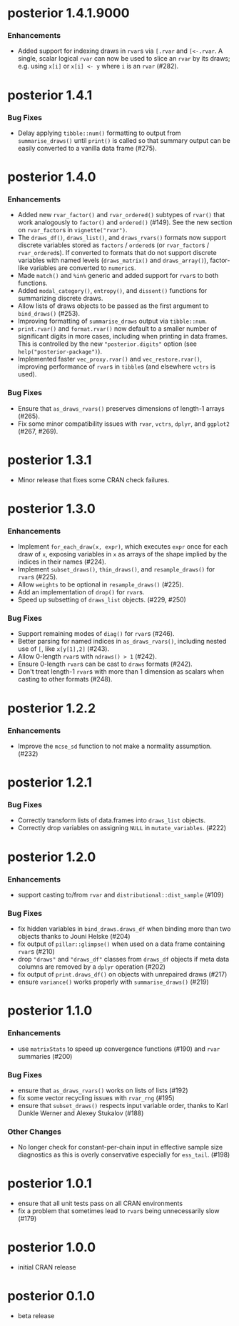 # posterior 1.4.1.9000

### Enhancements

* Added support for indexing draws in `rvar`s via `[.rvar` and `[<-.rvar`. A 
  single, scalar logical `rvar` can now be used to slice an `rvar` by its
  draws; e.g. using `x[i]` or `x[i] <- y` where `i` is an `rvar` (#282).


# posterior 1.4.1

### Bug Fixes

* Delay applying `tibble::num()` formatting to output from `summarise_draws()` 
  until `print()` is called so that summary output can be easily converted to a 
  vanilla data frame (#275).


# posterior 1.4.0

### Enhancements

* Added new `rvar_factor()` and `rvar_ordered()` subtypes of `rvar()` that work
  analogously to `factor()` and `ordered()` (#149). See the new section on
  `rvar_factor`s in `vignette("rvar")`.
* The `draws_df()`, `draws_list()`, and `draws_rvars()` formats now support
  discrete variables stored as `factors` / `ordered`s (or `rvar_factor`s /
  `rvar_ordered`s). If converted to formats that do not support discrete
  variables with named levels (`draws_matrix()` and `draws_array()`), 
  factor-like variables are converted to `numeric`s.
* Made `match()` and `%in%` generic and added support for `rvar`s to both
  functions.
* Added `modal_category()`, `entropy()`, and `dissent()` functions for
  summarizing discrete draws.
* Allow lists of draws objects to be passed as the first argument to 
  `bind_draws()` (#253).
* Improving formatting of `summarise_draws` output via `tibble::num`.
* `print.rvar()` and `format.rvar()` now default to a smaller number of
  significant digits in more cases, including when printing in data frames.
  This is controlled by the new `"posterior.digits"` option (see 
  `help("posterior-package")`).
* Implemented faster `vec_proxy.rvar()` and `vec_restore.rvar()`, improving
  performance of `rvar`s in `tibble`s (and elsewhere `vctrs` is used).

### Bug Fixes

* Ensure that `as_draws_rvars()` preserves dimensions of length-1 arrays (#265).
* Fix some minor compatibility issues with `rvar`, `vctrs`, `dplyr`, and
  `ggplot2` (#267, #269).


# posterior 1.3.1

* Minor release that fixes some CRAN check failures.


# posterior 1.3.0

### Enhancements

* Implement `for_each_draw(x, expr)`, which executes `expr` once for each draw
  of `x`, exposing variables in `x` as arrays of the shape implied by the
  indices in their names (#224).
* Implement `subset_draws()`, `thin_draws()`, and `resample_draws()` for `rvar`s (#225).
* Allow `weights` to be optional in `resample_draws()` (#225).
* Add an implementation of `drop()` for `rvar`s.
* Speed up subsetting of `draws_list` objects. (#229, #250)

### Bug Fixes

* Support remaining modes of `diag()` for `rvar`s (#246).
* Better parsing for named indices in `as_draws_rvars()`, including nested use
of `[`, like `x[y[1],2]` (#243).
* Allow 0-length `rvar`s with `ndraws() > 1` (#242). 
* Ensure 0-length `rvar`s can be cast to `draws` formats (#242).
* Don't treat length-1 `rvar`s with more than 1 dimension as scalars when 
casting to other formats (#248).


# posterior 1.2.2

### Enhancements

* Improve the `mcse_sd` function to not make a normality assumption. (#232)


# posterior 1.2.1

### Bug Fixes

* Correctly transform lists of data.frames into `draws_list` objects.
* Correctly drop variables on assigning `NULL` in `mutate_variables`. (#222)


# posterior 1.2.0

### Enhancements

* support casting to/from `rvar` and `distributional::dist_sample` (#109)

### Bug Fixes

* fix hidden variables in `bind_draws.draws_df` when binding 
more than two objects thanks to Jouni Helske (#204)
* fix output of `pillar::glimpse()` when used on a data frame containing 
`rvar`s (#210)
* drop `"draws"` and `"draws_df"` classes from `draws_df` objects if meta data
columns are removed by a `dplyr` operation (#202)
* fix output of `print.draws_df()` on objects with unrepaired draws (#217)
* ensure `variance()` works properly with `summarise_draws()` (#219)


# posterior 1.1.0

### Enhancements

* use `matrixStats` to speed up convergence functions (#190) and 
`rvar` summaries (#200)

### Bug Fixes

* ensure that `as_draws_rvars()` works on lists of lists (#192)
* fix some vector recycling issues with `rvar_rng` (#195)
* ensure that `subset_draws()` respects input variable order, thanks to
Karl Dunkle Werner and Alexey Stukalov (#188)

### Other Changes

* No longer check for constant-per-chain input in effective
sample size diagnostics as this is overly conservative 
especially for `ess_tail`. (#198)


# posterior 1.0.1

* ensure that all unit tests pass on all CRAN environments
* fix a problem that sometimes lead to `rvar`s being unnecessarily slow (#179)


# posterior 1.0.0

* initial CRAN release


# posterior 0.1.0

* beta release
